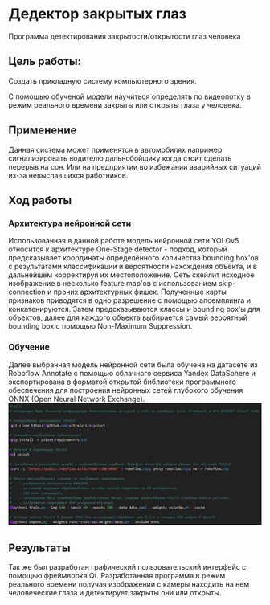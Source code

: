 # Дедектор закрытых глаз  
Программа детектирования закрытости/открытости глаз человека

## Цель работы:
Создать прикладную систему компьютерного зрения.  

С помощью обученой модели научиться определять по видеопотку в режим реального времени закрыты или открыты глаза у человека.

## Применение
Данная система может применятся в автомобилях например сигнализировать водителю дальнобойщику когда стоит сделать перерыв на сон. Или на предприятии во избежании аварийных ситуаций из-за невыспавшихся работников.

## Ход работы

### Архитектура нейронной сети

Использованная в данной работе модель нейронной сети YOLOv5 относится к архитектуре One-Stage detector - подход, который предсказывает координаты определённого количества bounding box'ов с результатами классификации и вероятности нахождения объекта, и в дальнейшем корректируя их местоположение.
Сеть скейлит исходное изображение в несколько feature map'ов с использованием skip-connection и прочих архитектурных фишек. Полученные карты признаков приводятся в одно разрешение с помощью апсемплинга и конкатенируются. Затем предсказываются классы и bounding box'ы для объектов, далее для каждого объекта выбирается самый вероятный bounding box с помощью Non-Maximum Suppression.

### Обучение

Далее выбранная модель нейронной сети была обучена на датасете из Roboflow Annotate с помощью облачного сервиса Yandex DataSphere и экспортирована в форматой открытой библиотеки программного обеспечения для построения нейронных сетей глубокого обучения ONNX (Open Neural Network Exchange).
![Обучение](./Обучение.png)

## Результаты

Так же был разработан графический пользовательский интерфейс с помощью фреймворка Qt. Разработанная программа в режим реального времени получая изображении с камеры находить на нем человеческие глаза и детектирует закрыты они или открыты.